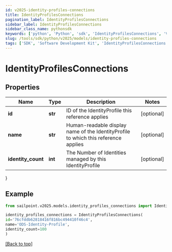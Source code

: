 ```yaml
---
id: v2025-identity-profiles-connections
title: IdentityProfilesConnections
pagination_label: IdentityProfilesConnections
sidebar_label: IdentityProfilesConnections
sidebar_class_name: pythonsdk
keywords: ['python', 'Python', 'sdk', 'IdentityProfilesConnections', 'V2025IdentityProfilesConnections'] 
slug: /tools/sdk/python/v2025/models/identity-profiles-connections
tags: ['SDK', 'Software Development Kit', 'IdentityProfilesConnections', 'V2025IdentityProfilesConnections']
---
```


# IdentityProfilesConnections


## Properties

Name | Type | Description | Notes
------------ | ------------- | ------------- | -------------
**id** | **str** | ID of the IdentityProfile this reference applies | [optional] 
**name** | **str** | Human-readable display name of the IdentityProfile to which this reference applies | [optional] 
**identity_count** | **int** | The Number of Identities managed by this IdentityProfile | [optional] 
}

## Example

```python
from sailpoint.v2025.models.identity_profiles_connections import IdentityProfilesConnections

identity_profiles_connections = IdentityProfilesConnections(
id='76cfddb62818416f816bc494410f46c4',
name='ODS-Identity-Profile',
identity_count=100
)

```
[[Back to top]](#) 

